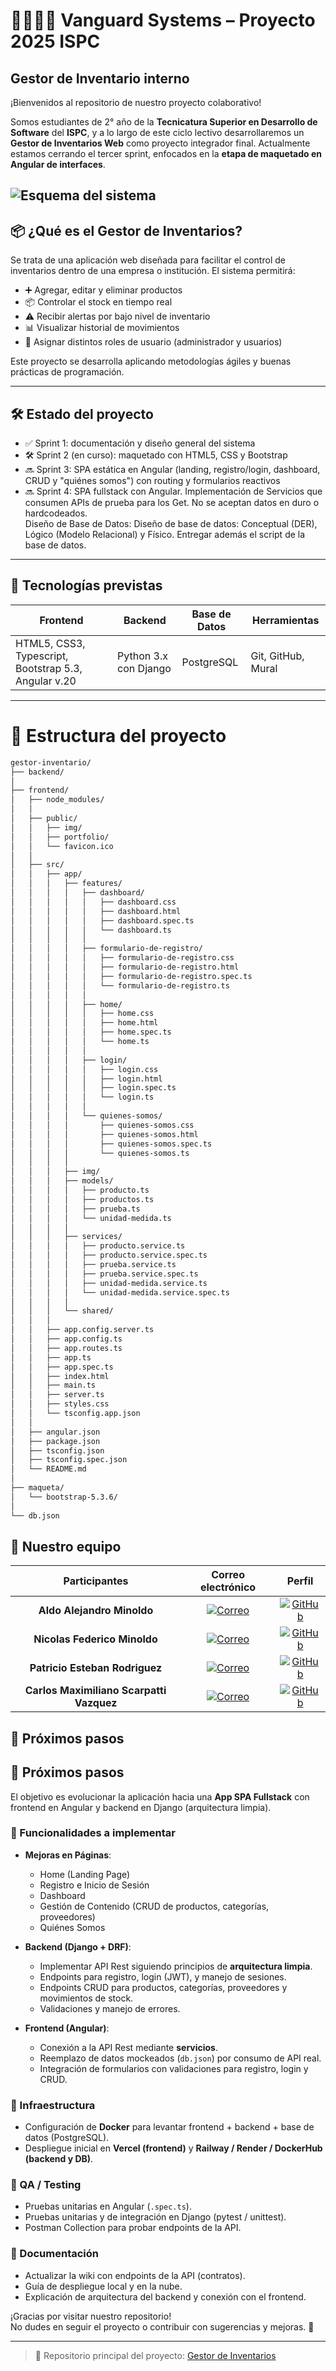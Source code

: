 # 👨‍💻👩‍💻 Vanguard Systems – Proyecto 2025 ISPC  
## Gestor de Inventario interno

¡Bienvenidos al repositorio de nuestro proyecto colaborativo!

Somos estudiantes de 2° año de la **Tecnicatura Superior en Desarrollo de Software** del **ISPC**, y a lo largo de este ciclo lectivo desarrollaremos un **Gestor de Inventarios Web** como proyecto integrador final. Actualmente estamos cerrando el tercer sprint, enfocados en la **etapa de maquetado en Angular de interfaces**.

![Esquema del sistema](https://media.licdn.com/dms/image/v2/D4E12AQFjgF1zpKkfNA/article-inline_image-shrink_1500_2232/article-inline_image-shrink_1500_2232/0/1702434135345?e=1750896000&v=beta&t=DC9Ec1eil4inftPHcNT3P-CXhWR1fEY_j20u2Tryn8o)
---

## 📦 ¿Qué es el Gestor de Inventarios?

Se trata de una aplicación web diseñada para facilitar el control de inventarios dentro de una empresa o institución. El sistema permitirá:

- ➕ Agregar, editar y eliminar productos  
- 📦 Controlar el stock en tiempo real  
- ⚠️ Recibir alertas por bajo nivel de inventario  
- 📊 Visualizar historial de movimientos  
- 👥 Asignar distintos roles de usuario (administrador y usuarios)

Este proyecto se desarrolla aplicando metodologías ágiles y buenas prácticas de programación.

---

## 🛠️ Estado del proyecto

- ✅ Sprint 1: documentación y diseño general del sistema  
- 🛠️ Sprint 2 (en curso): maquetado con HTML5, CSS y Bootstrap  
- 🔜 Sprint 3: SPA estática en Angular (landing, registro/login, dashboard, CRUD y "quiénes somos") con routing y formularios reactivos  
- 🔜 Sprint 4: SPA fullstack con Angular. Implementación de Servicios que consumen APIs de prueba para los Get. No se aceptan datos en duro o hardcodeados.   
 Diseño de Base de Datos: Diseño de base de datos: Conceptual (DER), Lógico (Modelo Relacional) y Físico. Entregar además el script de la base de datos.


---

## 🧠 Tecnologías previstas

| Frontend | Backend | Base de Datos | Herramientas |
|----------|---------|---------------|--------------|
| HTML5, CSS3, Typescript, Bootstrap 5.3, Angular v.20 | Python 3.x con Django | PostgreSQL | Git, GitHub, Mural |

---

# 📂 Estructura del proyecto

```bash
gestor-inventario/
├── backend/
│
├── frontend/
│   ├── node_modules/
│   │
│   ├── public/
│   │   ├── img/
│   │   ├── portfolio/
│   │   └── favicon.ico
│   │
│   ├── src/
│   │   ├── app/
│   │   │   ├── features/
│   │   │   │   ├── dashboard/
│   │   │   │   │   ├── dashboard.css
│   │   │   │   │   ├── dashboard.html
│   │   │   │   │   ├── dashboard.spec.ts
│   │   │   │   │   └── dashboard.ts
│   │   │   │   │
│   │   │   │   ├── formulario-de-registro/
│   │   │   │   │   ├── formulario-de-registro.css
│   │   │   │   │   ├── formulario-de-registro.html
│   │   │   │   │   ├── formulario-de-registro.spec.ts
│   │   │   │   │   └── formulario-de-registro.ts
│   │   │   │   │
│   │   │   │   ├── home/
│   │   │   │   │   ├── home.css
│   │   │   │   │   ├── home.html
│   │   │   │   │   ├── home.spec.ts
│   │   │   │   │   └── home.ts
│   │   │   │   │
│   │   │   │   ├── login/
│   │   │   │   │   ├── login.css
│   │   │   │   │   ├── login.html
│   │   │   │   │   ├── login.spec.ts
│   │   │   │   │   └── login.ts
│   │   │   │   │
│   │   │   │   └── quienes-somos/
│   │   │   │       ├── quienes-somos.css
│   │   │   │       ├── quienes-somos.html
│   │   │   │       ├── quienes-somos.spec.ts
│   │   │   │       └── quienes-somos.ts
│   │   │   │
│   │   │   ├── img/
│   │   │   ├── models/
│   │   │   │   ├── producto.ts
│   │   │   │   ├── productos.ts
│   │   │   │   ├── prueba.ts
│   │   │   │   └── unidad-medida.ts
│   │   │   │
│   │   │   ├── services/
│   │   │   │   ├── producto.service.ts
│   │   │   │   ├── producto.service.spec.ts
│   │   │   │   ├── prueba.service.ts
│   │   │   │   ├── prueba.service.spec.ts
│   │   │   │   ├── unidad-medida.service.ts
│   │   │   │   └── unidad-medida.service.spec.ts
│   │   │   │
│   │   │   └── shared/
│   │   │
│   │   ├── app.config.server.ts
│   │   ├── app.config.ts
│   │   ├── app.routes.ts
│   │   ├── app.ts
│   │   ├── app.spec.ts
│   │   ├── index.html
│   │   ├── main.ts
│   │   ├── server.ts
│   │   ├── styles.css
│   │   └── tsconfig.app.json
│   │
│   ├── angular.json
│   ├── package.json
│   ├── tsconfig.json
│   ├── tsconfig.spec.json
│   └── README.md
│
├── maqueta/
│   └── bootstrap-5.3.6/
│
└── db.json

```

## 🤝 Nuestro equipo

|Participantes|Correo electrónico|Perfil|
|:---:|:---:|:---:|
|**Aldo Alejandro Minoldo**|[![Correo](https://img.shields.io/badge/correo-red?style=for-the-badge&logo=gmail&logoColor=white)](mailto:minoldoaldo@gmail.com)|[![GitHub](https://img.shields.io/badge/GitHub-black?style=for-the-badge&logo=github&logoColor=white)](https://github.com/AAMinoldo)|
|**Nicolas Federico Minoldo**|[![Correo](https://img.shields.io/badge/correo-red?style=for-the-badge&logo=gmail&logoColor=white)](mailto:minoldonico@gmail.com)| [![GitHub](https://img.shields.io/badge/GitHub-black?style=for-the-badge&logo=github&logoColor=white)](https://github.com/NicolasMinoldo)|
|**Patricio Esteban Rodriguez**|[![Correo](https://img.shields.io/badge/correo-red?style=for-the-badge&logo=gmail&logoColor=white)](Mailto:rpatricioesteban@gmail.com)| [![GitHub](https://img.shields.io/badge/GitHub-black?style=for-the-badge&logo=github&logoColor=white)](https://github.com/1PatoRod)|
|**Carlos Maximiliano Scarpatti Vazquez**|[![Correo](https://img.shields.io/badge/correo-red?style=for-the-badge&logo=gmail&logoColor=white)](mailto:maxi.scarpatti@gmail.com)| [![GitHub](https://img.shields.io/badge/GitHub-black?style=for-the-badge&logo=github&logoColor=white)](https://github.com/MaxiScarpatti)|

## 🚀 Próximos pasos

## 🚀 Próximos pasos

El objetivo es evolucionar la aplicación hacia una **App SPA Fullstack** con frontend en Angular y backend en Django (arquitectura limpia).  

### 🔹 Funcionalidades a implementar
- **Mejoras en Páginas**:
  - Home (Landing Page)
  - Registro e Inicio de Sesión
  - Dashboard
  - Gestión de Contenido (CRUD de productos, categorías, proveedores)
  - Quiénes Somos

- **Backend (Django + DRF)**:
  - Implementar API Rest siguiendo principios de **arquitectura limpia**.  
  - Endpoints para registro, login (JWT), y manejo de sesiones.  
  - Endpoints CRUD para productos, categorías, proveedores y movimientos de stock.  
  - Validaciones y manejo de errores.  

- **Frontend (Angular)**:
  - Conexión a la API Rest mediante **servicios**.  
  - Reemplazo de datos mockeados (`db.json`) por consumo de API real.  
  - Integración de formularios con validaciones para registro, login y CRUD.  

### 🔹 Infraestructura
- Configuración de **Docker** para levantar frontend + backend + base de datos (PostgreSQL).  
- Despliegue inicial en **Vercel (frontend)** y **Railway / Render / DockerHub (backend y DB)**.  

### 🔹 QA / Testing
- Pruebas unitarias en Angular (`.spec.ts`).  
- Pruebas unitarias y de integración en Django (pytest / unittest).  
- Postman Collection para probar endpoints de la API.  

### 🔹 Documentación
- Actualizar la wiki con endpoints de la API (contratos).  
- Guía de despliegue local y en la nube.  
- Explicación de arquitectura del backend y conexión con el frontend.  


¡Gracias por visitar nuestro repositorio!  
No dudes en seguir el proyecto o contribuir con sugerencias y mejoras. 🙌

</div>

---

> 📌 Repositorio principal del proyecto: [Gestor de Inventarios](https://github.com/Vanguard-Systems-Dos/gestor-inventario) 
